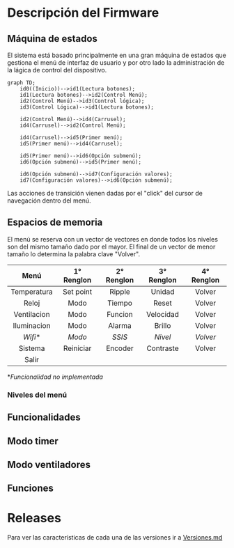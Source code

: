 # Descripción del Firmware

## Máquina de estados
El sistema está basado principalmente en una gran máquina de estados que gestiona el menú de interfaz de usuario y por otro lado la administración de la lágica de control del dispositivo.

```mermaid
graph TD;
    id0((Inicio))-->id1(Lectura botones);
    id1(Lectura botones)-->id2(Control Menú);
    id2(Control Menú)-->id3(Control lógica);
    id3(Control Lógica)-->id1(Lectura botones);
    
    id2(Control Menú)-->id4(Carrusel);
    id4(Carrusel)-->id2(Control Menú);
    
    id4(Carrusel)-->id5(Primer menú);
    id5(Primer menú)-->id4(Carrusel);
    
    id5(Primer menú)-->id6(Opción submenú);
    id6(Opción submenú)-->id5(Primer menú);
    
    id6(Opción submenú)-->id7(Configuración valores);
    id7(Configuración valores)-->id6(Opción submenú);
```

Las acciones de transición vienen dadas por el "click" del cursor de navegación dentro del menú.



## Espacios de memoria
El menú se reserva con un vector de vectores en donde todos los niveles son del mismo tamaño dado por el mayor. El final de un vector de menor tamaño lo determina la palabra clave "Volver".

| Menú  | 1° Renglon | 2° Renglon | 3° Renglon | 4° Renglon |
| :--: | :--: | :--: | :--: | :--: |
| Temperatura | Set point | Ripple | Unidad | Volver |
| Reloj|Modo | Tiempo | Reset | Volver |
| Ventilacion | Modo | Funcion | Velocidad | Volver |
| Iluminacion | Modo | Alarma | Brillo | Volver |
| *Wifi** | *Modo* | *SSIS* | *Nivel* | *Volver* |
| Sistema | Reiniciar | Encoder | Contraste | Volver |
|Salir|

**Funcionalidad no implementada*


### Niveles del menú

## Funcionalidades

## Modo timer

## Modo ventiladores

## Funciones

# Releases
Para ver las características de cada una de las versiones ir a [Versiones.md](./Versiones.md)
